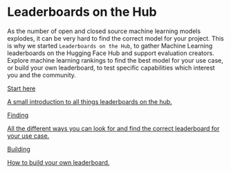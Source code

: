 # Leaderboards on the Hub

As the number of open and closed source machine learning models explodes, it can be very hard to find the correct model for your project. 
This is why we started `Leaderboards on the Hub`, to gather Machine Learning leaderboards on the Hugging Face Hub and support evaluation creators. 
Explore machine learning rankings to find the best model for your use case, or build your own leaderboard, to test specific capabilities which interest you and the community.

<a class="!no-underline border dark:border-gray-700 p-5 rounded-lg shadow hover:shadow-lg" href="./leaderboards/intro">
  <div class="w-full text-center bg-gradient-to-br from-green-400 to-green-500 rounded-lg py-1.5 font-semibold mb-5 text-white text-lg leading-relaxed">Start here</div>
  <p class="text-gray-700">A small introduction to all things leaderboards on the hub.</p>
</a>

<a class="!no-underline border dark:border-gray-700 p-5 rounded-lg shadow hover:shadow-lg" href="./leaderboards/finding_page.md">
  <div class="w-full text-center bg-gradient-to-br from-orange-400 to-orange-500 rounded-lg py-1.5 font-semibold mb-5 text-white text-lg leading-relaxed">Finding</div>
  <p class="text-gray-700">All the different ways you can look for and find the correct leaderboard for your use case.</p>
</a>

<a class="!no-underline border dark:border-gray-700 p-5 rounded-lg shadow hover:shadow-lg" href="./leaderboards/building_page.md">
  <div class="w-full text-center bg-gradient-to-br from-purple-400 to-purple-500 rounded-lg py-1.5 font-semibold mb-5 text-white text-lg leading-relaxed">Building</div>
  <p class="text-gray-700">How to build your own leaderboard.</p>
</a>